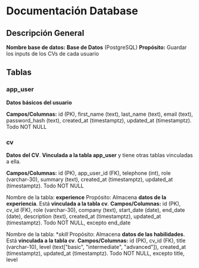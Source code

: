 # Documentación Database

## Descripción General

  **Nombre base de datos:**
  **Base de Datos** (PostgreSQL)
  **Propósito:** Guardar los inputs de los CVs de cada usuario
  

## Tablas

  ### app_user
  
  **Datos básicos del usuario**
  
  **Campos/Columnas:** id (PK), first_name (text), last_name (text), email (text), password_hash (text), created_at (timestamptz), updated_at (timestamptz). Todo NOT NULL
  

  ### cv
  
  **Datos del CV**.
  **Vinculada a la tabla app_user** y tiene otras tablas vinculadas a ella.
  
  **Campos/Columnas:** id (PK), app_user_id (FK), telephone (int), role (varchar-30), summary (text), created_at (timestamptz), updated_at (timestamptz). Todo NOT NULL

  Nombre de la tabla: **experience**
  Propósito: Almacena **datos de la experiencia**. Está **vinculada a la tabla cv**.
  **Campos/Columnas:** id (PK), cv_id (FK), role (varchar-30), company (text), start_date (date), end_date (date), description (text), created_at (timestamptz), updated_at (timestamptz). Todo NOT NULL, excepto end_date

  Nombre de la tabla: **skill*
  Propósito: Almacena **datos de las habilidades**. Está **vinculada a la tabla cv**.
  **Campos/Columnas:** id (PK), cv_id (FK), title (varchar-10), level (text["basic", "intermediate", "advanced"]), created_at (timestamptz), updated_at (timestamptz). Todo NOT NULL, excepto title, level
